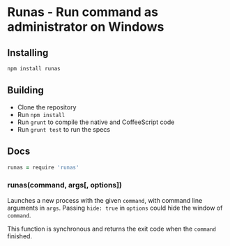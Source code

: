 # Runas - Run command as administrator on Windows

## Installing

```sh
npm install runas
```

## Building
  * Clone the repository
  * Run `npm install`
  * Run `grunt` to compile the native and CoffeeScript code
  * Run `grunt test` to run the specs

## Docs

```coffeescript
runas = require 'runas'
```

### runas(command, args[, options])

Launches a new process with the given `command`, with command line arguments in
`args`. Passing `hide: true` in `options` could hide the window of `command`.

This function is synchronous and returns the exit code when the `command`
finished.
